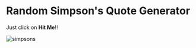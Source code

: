 # Random Simpson's Quote Generator

Just click on **Hit Me!**!

![simpsons](https://user-images.githubusercontent.com/78496780/126072857-671a550b-5a90-4d2f-aa21-b9f841374a7e.png)
